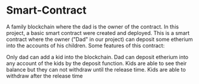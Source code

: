 # Smart-Contract
A family blockchain where the dad is the owner of the contract.
In this project, a basic smart contract were created and deployed. This is a smart contract where the owner ("Dad" in our project) can deposit some etherium into the accounts of his children. Some features of this contract:

Only dad can add a kid into the blockchain.
Dad can deposit etherium into any account of the kids by the deposit function.
Kids are able to see their balance but they can not withdraw until the release time.
Kids are able to withdraw after the release time
